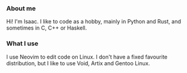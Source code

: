 ### About me

Hi! I'm Isaac. I like to code as a hobby, mainly in Python and Rust, and sometimes in C, C++ or Haskell.

### What I use

I use Neovim to edit code on Linux. I don't have a fixed favourite distribution, but I like to use Void, Artix and Gentoo Linux.

